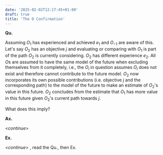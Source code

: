 ```yaml
---
date: '2025-02-02T12:17:45+01:00'
draft: true
title: 'The O Confirmation'
---
```


**Qu.** 

Assuming $O_1$ has experienced and achieved $e_1$ and $O_{-1}$ are aware of this. Let's say $O_2$ has an objective $j$ and evaluating or comparing with $O_1$ is part of the path $O_2$ is currently considering. $O_2$ has different experience $e_2$. All $O$s are assumed to have the same model of the future when excluding themselves from it completely, i.e., the $O_i$ in question assumes $O_i$ does not exist and therefore cannot contribute to the future model. $O_2$ now incorporates its own possible contributions (i.e. objective $j$ and the corresponding path) to the model of the future to make an estimate of $O_2$'s value in this future. $O_2$ concludes from the estimate that $O_1$ has more value in this future given $O_2$'s current path towards $j$.

What does this imply?



**Ax.** 

<$continue$>



**Ex.** 

<$continue$> , read the Qu., then Ex.
